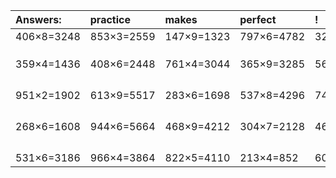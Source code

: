 | Answers: | practice | makes | perfect | ! |
| :--- | :--- | :--- | :--- | :--- |
| 406×8=3248 | 853×3=2559 | 147×9=1323 | 797×6=4782 | 322×2=644 | 
|   |   |   |   |   | 
|   |   |   |   |   | 
|   |   |   |   |   | 
| 359×4=1436 | 408×6=2448 | 761×4=3044 | 365×9=3285 | 565×5=2825 | 
|   |   |   |   |   | 
|   |   |   |   |   | 
|   |   |   |   |   | 
|   |   |   |   |   | 
| 951×2=1902 | 613×9=5517 | 283×6=1698 | 537×8=4296 | 747×5=3735 | 
|   |   |   |   |   | 
|   |   |   |   |   | 
|   |   |   |   |   | 
|   |   |   |   |   | 
| 268×6=1608 | 944×6=5664 | 468×9=4212 | 304×7=2128 | 465×9=4185 | 
|   |   |   |   |   | 
|   |   |   |   |   | 
|   |   |   |   |   | 
|   |   |   |   |   | 
| 531×6=3186 | 966×4=3864 | 822×5=4110 | 213×4=852 | 607×5=3035 | 
